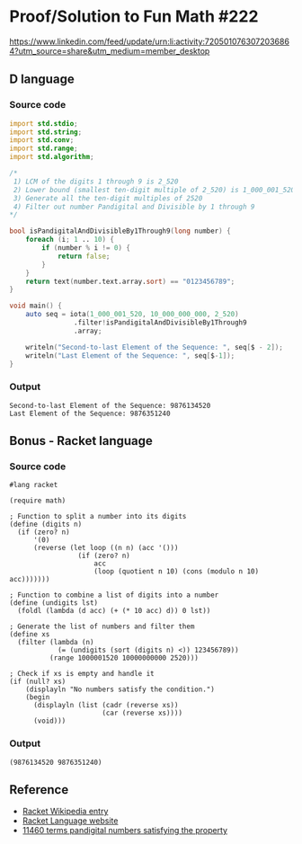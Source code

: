 # Proof/Solution to Fun Math #222

https://www.linkedin.com/feed/update/urn:li:activity:7205010763072036864?utm_source=share&utm_medium=member_desktop

## D language

### Source code

```d
import std.stdio;
import std.string;
import std.conv;
import std.range;
import std.algorithm;

/*
 1) LCM of the digits 1 through 9 is 2_520
 2) Lower bound (smallest ten-digit multiple of 2_520) is 1_000_001_520
 3) Generate all the ten-digit multiples of 2520
 4) Filter out number Pandigital and Divisible by 1 through 9
*/

bool isPandigitalAndDivisibleBy1Through9(long number) {
    foreach (i; 1 .. 10) {
        if (number % i != 0) {
            return false;
        }
    }
    return text(number.text.array.sort) == "0123456789";
}

void main() {
    auto seq = iota(1_000_001_520, 10_000_000_000, 2_520)
                .filter!isPandigitalAndDivisibleBy1Through9
                .array;

    writeln("Second-to-last Element of the Sequence: ", seq[$ - 2]);
    writeln("Last Element of the Sequence: ", seq[$-1]);
}

```

### Output

```text
Second-to-last Element of the Sequence: 9876134520
Last Element of the Sequence: 9876351240
```

## Bonus - Racket language

### Source code

```racket
#lang racket

(require math)

; Function to split a number into its digits
(define (digits n)
  (if (zero? n)
      '(0)
      (reverse (let loop ((n n) (acc '()))
                 (if (zero? n)
                     acc
                     (loop (quotient n 10) (cons (modulo n 10) acc)))))))

; Function to combine a list of digits into a number
(define (undigits lst)
  (foldl (lambda (d acc) (+ (* 10 acc) d)) 0 lst))

; Generate the list of numbers and filter them
(define xs
  (filter (lambda (n)
            (= (undigits (sort (digits n) <)) 123456789))
          (range 1000001520 10000000000 2520)))

; Check if xs is empty and handle it
(if (null? xs)
    (displayln "No numbers satisfy the condition.")
    (begin
      (displayln (list (cadr (reverse xs))
                       (car (reverse xs))))
      (void)))
```

### Output

```text
(9876134520 9876351240)
```

## Reference

  - [Racket Wikipedia entry](https://en.wikipedia.org/wiki/Racket_(programming_language))
  - [Racket Language website](https://racket-lang.org/)
  - [11460 terms pandigital numbers satisfying the property](https://oeis.org/A187565/b187565.txt)
